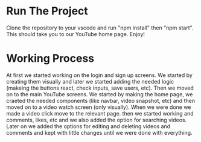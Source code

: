 # Run The Project

Clone the repository to your vscode and run "npm install" then "npm start". This should take you to our YouTube home page. Enjoy!

# Working Process

At first we started working on the login and sign up screens. We started by creating them visually and later we started adding the needed logic (makeing the buttons react, check inputs, save users, etc).
Then we moved on to the main YouTube screens. We started by making the home page, we craeted the needed components (like navbar, video snapshot, etc) and then moved on to a video watch screen (only visually). When we were done we made a video click move to the relevant page. then we started working and comments, likes, etc and we also added the option for searching videos. Later on we added the options for editing and deleting videos and comments and kept with little changes until we were done with everything.
